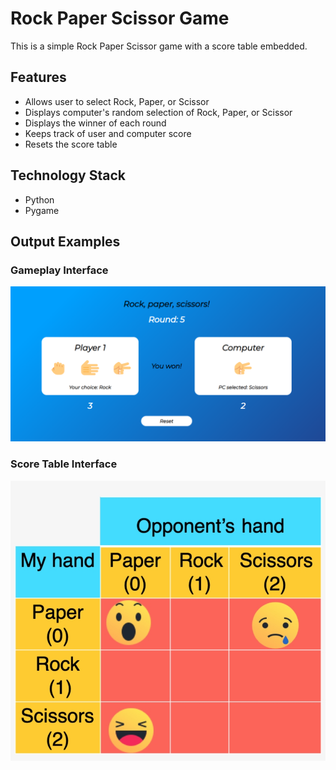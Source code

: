 <!DOCTYPE html>
<html>
  <head>
    <meta charset="UTF-8">

  </head>
  <body>
    <h1>Rock Paper Scissor Game</h1>
    <p>This is a simple Rock Paper Scissor game with a score table embedded.</p>
    <h2>Features</h2>
    <ul>
      <li>Allows user to select Rock, Paper, or Scissor</li>
      <li>Displays computer's random selection of Rock, Paper, or Scissor</li>
      <li>Displays the winner of each round</li>
      <li>Keeps track of user and computer score</li>
      <li>Resets the score table</li>
    </ul>
    <h2>Technology Stack</h2>
    <ul>
      <li>Python</li>
      <li>Pygame</li>
    </ul>
    <h2>Output Examples</h2>
    <h3>Gameplay Interface</h3>
    <img src="gameplay_interface.png" alt="Gameplay Interface">
    <h3>Score Table Interface</h3>
    <img src="score_table_interface.png" alt="Score Table Interface">
  </body>
</html>
